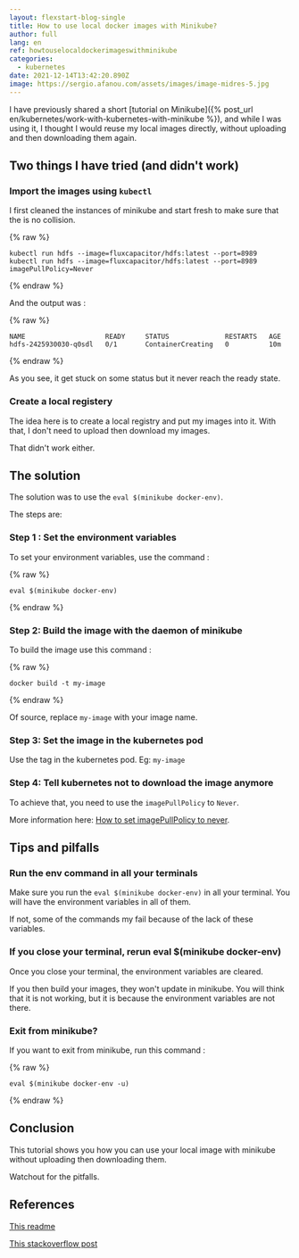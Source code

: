 ```yaml
---
layout: flexstart-blog-single
title: How to use local docker images with Minikube?
author: full
lang: en
ref: howtouselocaldockerimageswithminikube
categories:
  - kubernetes
date: 2021-12-14T13:42:20.890Z
image: https://sergio.afanou.com/assets/images/image-midres-5.jpg
---
```

I have previously shared a short [tutorial on Minikube]({% post_url en/kubernetes/work-with-kubernetes-with-minikube %}), and while I was using it, I thought I would reuse my local images directly, without uploading and then downloading them again.

## Two things I have tried (and didn't work)

### Import the images using ```kubectl```

I first cleaned the instances of minikube and start fresh to make sure that the is no collision.

{% raw %}
```
kubectl run hdfs --image=fluxcapacitor/hdfs:latest --port=8989
kubectl run hdfs --image=fluxcapacitor/hdfs:latest --port=8989 imagePullPolicy=Never
```
{% endraw %}

And the output was :

{% raw %}
```
NAME                    READY     STATUS              RESTARTS   AGE
hdfs-2425930030-q0sdl   0/1       ContainerCreating   0          10m
```
{% endraw %}

As you see, it get stuck on some status but it never reach the ready state.


### Create a local registery

The idea here is to create a local registry and put my images into it. With that, I don't need to upload then download my images.

That didn't work either.

## The solution

The solution was to use the ```eval $(minikube docker-env)```.

The steps are:

### Step 1 : Set the environment variables

To set your environment variables, use the command :

{% raw %}
```
eval $(minikube docker-env)
```
{% endraw %}


### Step 2: Build the image with the daemon of minikube

To build the image use this command :

{% raw %}
```
docker build -t my-image
```
{% endraw %}

Of source, replace ```my-image``` with your image name.

### Step 3: Set the image in the kubernetes pod

Use the tag in the kubernetes pod.
Eg: ```my-image```


### Step 4: Tell kubernetes not to download the image anymore

To achieve that, you need to use the ```imagePullPolicy``` to ```Never```.

More information here: [How to set imagePullPolicy to never](https://kubernetes.io/docs/concepts/containers/images/#updating-images).


## Tips and pilfalls

### Run the env command in all your terminals

Make sure you run the ```eval $(minikube docker-env)``` in all your terminal. You will have the environment variables in all of them. 

If not, some of the commands my fail because of the lack of these variables.

### If you close your terminal, rerun eval $(minikube docker-env)

Once you close your terminal, the environment variables are cleared.

If you then build your images, they won't update in minikube. You will think that it is not working, but it is because the environment variables are not there.

### Exit from minikube?

If you want to exit from minikube, run this command :

{% raw %}
```
eval $(minikube docker-env -u)
```
{% endraw %}


## Conclusion

This tutorial shows you how you can use your local image with minikube without uploading then downloading them.

Watchout for the pitfalls.


## References

[This readme](https://github.com/kubernetes/minikube/blob/0c616a6b42b28a1aab8397f5a9061f8ebbd9f3d9/README.md#reusing-the-docker-daemon)

[This stackoverflow post](https://stackoverflow.com/questions/42564058/how-to-use-local-docker-images-with-minikube)
